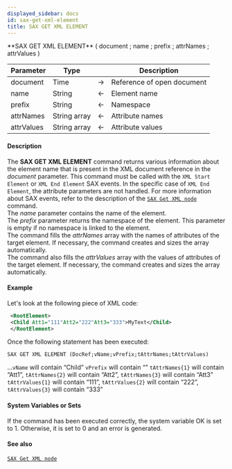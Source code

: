 ```yaml
---
displayed_sidebar: docs
id: sax-get-xml-element
title: SAX GET XML ELEMENT
---
```


<!-- REF #_command_.SAX GET XML ELEMENT.Syntax-->**SAX GET XML ELEMENT** ( document ; name ; prefix ; attrNames ; attrValues )<!-- END REF-->


<!-- REF #_command_.SAX GET XML ELEMENT.Params -->
|Parameter|Type||Description|
|---------|--- |:---:|------|
|document|Time|->|Reference of open document|
|name|String|<-|Element name|
|prefix|String|<-|Namespace|
|attrNames|String array|<-|Attribute names|
|attrValues|String array|<-|Attribute values|
<!-- END REF -->


#### Description



The **SAX GET XML ELEMENT** command returns various information about the element name that is present in the XML document reference in the *document* parameter. This command must be called with the `XML Start Element` or `XML End Element` SAX events. In the specific case of `XML End Element`, the attribute parameters are not handled. For more information about SAX events, refer to the description of the [`SAX Get XML node`](sax-get-xml-node.md) command.  
The *name* parameter contains the name of the element.  
The *prefix* parameter returns the namespace of the element. This parameter is empty if no namespace is linked to the element.  
The command fills the *attrNames* array with the names of attributes of the target element. If necessary, the command creates and sizes the array automatically.  
The command also fills the *attrValues* array with the values of attributes of the target element. If necessary, the command creates and sizes the array automatically.


#### Example


Let's look at the following piece of XML code:

```xml
 <RootElement>
 <Child Att1="111"Att2="222"Att3="333">MyText</Child>
 </RootElement>
```
Once the following statement has been executed:
```4d
SAX GET XML ELEMENT (DocRef;vName;vPrefix;tAttrNames;tAttrValues)
```
...`vName` will contain “Child”
`vPrefix` will contain “”
`tAttrNames{1}` will contain “Att1”, `tAttrNames{2}` will contain “Att2”, `tAttrNames{3}` will contain “Att3”
`tAttrValues{1}` will contain “111”, `tAttrValues{2}` will contain “222”, `tAttrValues{3}` will contain “333”



#### System Variables or Sets



If the command has been executed correctly, the system variable OK is set to 1. Otherwise, it is set to 0 and an error is generated.


#### See also

[`SAX Get XML node`](sax-get-xml-node.md)
